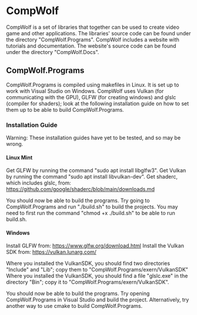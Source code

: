 # CompWolf

CompWolf is a set of libraries that together can be used to create video game and other applications.
The libraries' source code can be found under the directory "CompWolf.Programs".
CompWolf includes a website with tutorials and documentation. The website's source code can be found under the directory "CompWolf.Docs".

## CompWolf.Programs
CompWolf.Programs is compiled using makefiles in Linux. It is set up to work with Visual Studio on Windows.
CompWolf uses Vulkan (for communicating with the GPU), GLFW (for creating windows) and glslc (compiler for shaders); look at the following installation guide on how to set them up to be able to build CompWolf.Programs.

### Installation Guide

Warning: These installation guides have yet to be tested, and so may be wrong.

#### Linux Mint

Get GLFW by running the command "sudo apt install libglfw3".
Get Vulkan by running the command "sudo apt install libvulkan-dev".
Get shaderc, which includes glslc, from: https://github.com/google/shaderc/blob/main/downloads.md

You should now be able to build the programs.
Try going to CompWolf.Programs and run "./build.sh" to build the projects.
You may need to first run the command "chmod +x ./build.sh" to be able to run build.sh.

#### Windows

Install GLFW from: https://www.glfw.org/download.html
Install the Vulkan SDK from: https://vulkan.lunarg.com/

Where you installed the VulkanSDK, you should find two directories "Include" and "Lib"; copy them to "CompWolf.Programs/exern/VulkanSDK"
Where you installed the VulkanSDK, you should find a file "glslc.exe" in the directory "Bin"; copy it to "CompWolf.Programs/exern/VulkanSDK".

You should now be able to build the programs.
Try opening CompWolf.Programs in Visual Studio and build the project.
Alternatively, try another way to use cmake to build CompWolf.Programs.
